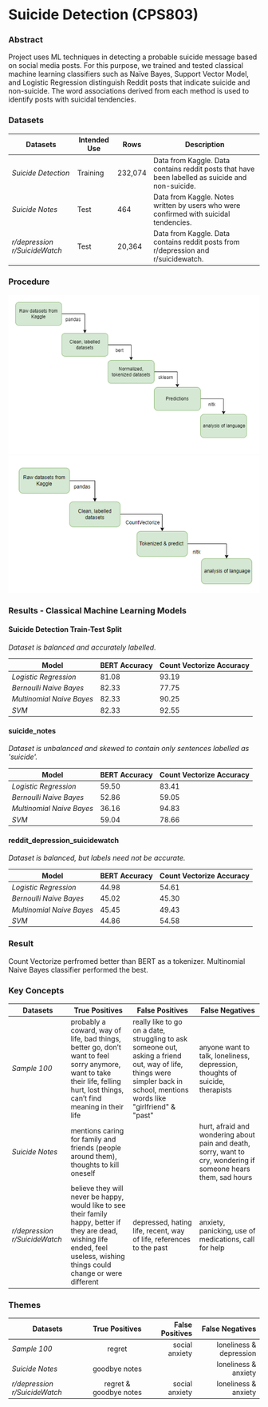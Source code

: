 # Suicide Detection (CPS803)
### Abstract 
Project uses ML techniques in detecting a probable suicide message based on social media posts. 
For this purpose, we trained and tested classical machine learning classifiers such as Naïve Bayes, Support Vector Model, and Logistic Regression distinguish Reddit posts that indicate suicide and non-suicide.
The word associations derived from each method is used to identify posts with suicidal tendencies.

### Datasets <br>
 <table>
    <thead>
      <tr>
        <th>Datasets</th>
        <th>Intended Use</th>
        <th>Rows</th>
        <th>Description</th>
      </tr>
    </thead>
    <tbody>
        <tr>
            <td><i>Suicide Detection</i></td>
            <td>Training</td>
            <td>232,074</td>
            <td>Data from Kaggle. Data contains reddit posts that have been labelled as suicide and non-suicide.</td>
        </tr>
        <tr>
            <td><i>Suicide Notes</i></td>
            <td>Test</td>
            <td>464</td>
            <td>Data from Kaggle. Notes written by users who were confirmed with suicidal tendencies.</td>
        </tr>
            <tr>
            <td><i>r/depression r/SuicideWatch</i></td>
            <td>Test</td>
            <td>20,364</td>
            <td>Data from Kaggle. Data contains reddit posts from r/depression and r/suicidewatch.</td>
        </tr>
    </tbody>
  </table>
  
### Procedure
![BERT_flow_diagram](images/diagram_bert.png)</td>
![CountVectorize_flow_diagram](images/diagram_CountVectorize.PNG)</td>
### Results - Classical Machine Learning Models

#### Suicide Detection Train-Test Split <br>
<i>Dataset is balanced and accurately labelled. </i>
<table>
    <thead>
      <tr>
        <th>Model</th>
        <th>BERT Accuracy</th>
        <th>Count Vectorize Accuracy</th>
      </tr>
    </thead>
    <tbody>
        <tr>
            <td><i>Logistic Regression</i></td>
            <td>81.08</td>
            <td>93.19</td>
        </tr>
        <tr>
            <td><i>Bernoulli Naive Bayes</i></td>
            <td>82.33</td>
            <td>77.75</td>
        </tr>
            <tr>
            <td><i>Multinomial Naive Bayes</i></td>
            <td>82.33</td>
            <td>90.25</td>
        </tr>
        </tr>
            <tr>
            <td><i>SVM</i></td>
            <td>82.33</td>
            <td>92.55</td>
        </tr>
    </tbody>
  </table>


#### suicide_notes <br>
<i>Dataset is unbalanced and skewed to contain only sentences labelled as 'suicide'. </i>
<table>
    <thead>
      <tr>
        <th>Model</th>
        <th>BERT Accuracy</th>
        <th>Count Vectorize Accuracy</th>
      </tr>
    </thead>
    <tbody>
        <tr>
            <td><i>Logistic Regression</i></td>
            <td>59.50</td>
            <td>83.41</td>
        </tr>
        <tr>
            <td><i>Bernoulli Naive Bayes</i></td>
            <td>52.86</td>
            <td>59.05</td>
        </tr>
            <tr>
            <td><i>Multinomial Naive Bayes</i></td>
            <td>36.16</td>
            <td>94.83</td>
        </tr>
        </tr>
            <tr>
            <td><i>SVM</i></td>
            <td>59.04</td>
            <td>78.66</td>
        </tr>
    </tbody>
  </table>

#### reddit_depression_suicidewatch <br>
<i>Dataset is balanced, but labels need not be accurate. </i>
<table>
    <thead>
      <tr>
        <th>Model</th>
        <th>BERT Accuracy</th>
        <th>Count Vectorize Accuracy</th>
      </tr>
    </thead>
    <tbody>
        <tr>
            <td><i>Logistic Regression</i></td>
            <td>44.98</td>
            <td>54.61</td>
        </tr>
        <tr>
            <td><i>Bernoulli Naive Bayes</i></td>
            <td>45.02</td>
            <td>45.30</td>
        </tr>
            <tr>
            <td><i>Multinomial Naive Bayes</i></td>
            <td>45.45</td>
            <td>49.43</td>
        </tr>
        </tr>
            <tr>
            <td><i>SVM</i></td>
            <td>44.86</td>
            <td>54.58</td>
        </tr>
    </tbody>
  </table>

### Result
Count Vectorize perfromed better than BERT as a tokenizer.
Multinomial Naive Bayes classifier performed the best.

### Key Concepts <br>
 <table>
    <thead>
      <tr>
        <th>Datasets</th>
        <th>True Positives</th>
        <th>False Positives</th>
        <th>False Negatives</th>
      </tr>
    </thead>
    <tbody>
        <tr>
            <td><i>Sample 100</i></td>
            <td>probably a coward, way of life, bad things, better go, don’t want to feel sorry anymore, want to take their life, felling hurt, lost things, can’t find meaning in their life</td>
            <td>really like to go on a date, struggling to ask someone out, asking a friend out, way of life, things were simpler back in school, mentions words like "girlfriend" & "past"</td>
            <td>anyone want to talk, loneliness, depression, thoughts of suicide, therapists</td>
        </tr>
        <tr>
            <td><i>Suicide Notes</i></td>
            <td>mentions caring for family and friends (people around them), thoughts to kill oneself</td>
            <td></td>
            <td>hurt, afraid and wondering about pain and death, sorry, want to cry, wondering if someone hears them, sad hours</td>
        </tr>
            <tr>
            <td><i>r/depression r/SuicideWatch</i></td>
            <td>believe they will never be happy, would like to see their family happy, better if they are dead, wishing life ended, feel useless, wishing things could change or were different</td>
            <td>depressed, hating life, recent, way of life, references to the past</td>
            <td>anxiety, panicking, use of medications, call for help</td>
        </tr>
    </tbody>
  </table>

### Themes <br>
| Datasets                     | True Positives        | False Positives | False Negatives         |
| -----------------------------|:---------------------:| ---------------:| -----------------------:|
| *Sample 100*                 | regret                | social anxiety  | loneliness & depression |
| *Suicide Notes*              | goodbye notes         |                 | loneliness & anxiety    |
| *r/depression r/SuicideWatch*| regret & goodbye notes| social anxiety  | loneliness & anxiety    |

